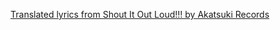 [Translated lyrics from Shout It Out Loud!!! by Akatsuki Records](https://www.youtube.com/watch?v=cR4ea7fcbG0)